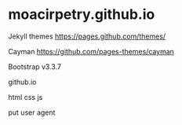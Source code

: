 # moacirpetry.github.io

Jekyll themes
https://pages.github.com/themes/

Cayman
https://github.com/pages-themes/cayman

Bootstrap v3.3.7

github.io

html
css
js

put user agent
